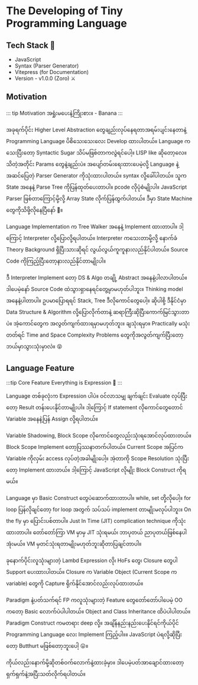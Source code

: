 # The Developing of Tiny Programming  Language 

## Tech Stack 🥞
- JavaScript
- Syntax (Parser Generator)
- Vitepress (for Documentation)
- Version - v1.0.0 (Zoro) ⚔️

## Motivation

::: tip Motivation
အရှုံးမပေးနဲ့ကြိုးစား။ - Banana
::: 

အခုရက်ပိုင်း Higher Level Abstraction တွေချည်းလုပ်နေရတာအရမ်းပျင်းနေတာနဲ့ Programming Language ပိစိသေးသေးလေး Develop ထားပါတယ်။
Language ကသေးပြီးတော့ Syntactic Sugar သိပ်မဖြစ်တာကလွဲရင်ပေါ့။ LISP like ဆိုတော့လေ။ သိတဲ့အတိုင်း Params တွေနဲ့ချည်းပဲ။
အပျော်တမ်းရေးထားပေမဲ့လို့ Language နဲ့အဆင်ပြေတဲ့ Parser Generator ကိုသုံးထားပါတယ်။ syntax လို့ခေါ်ပါတယ်။ သူက State အနေနဲ့ Parse Tree ကိုပြန်ထုတ်ပေးတာပါ။ pcode လိုပုံစံမျိုးပါ။ JavaScript Parser ဖြစ်ဝာာကြောင့်မို့လို့ Array State လိုက်ပြန်ထွက်ပါတယ်။ ဒီမှာ State Machine တွေကိုသိဖို့လိုနေပြီနော် 🤭။

Language Implementation က Tree Walker  အနေနဲ့ Implement ထားတာပါ။ ဒါ့ကြောင့် Interpreter လို့ပြောလို့ရပါတယ်။
Interpreter ကသေးတာမို့လို့ နောက်ခံ Theory Background ရှိပြီးသားဆိုရင် လွယ်လွယ်ကူကူနားလည်နိုင်ပါတယ်။ Source Code ကိုကြည့်ပြီးတော့နားလည်နိုင်တာမျိုးပါ။

ဒီ Interpreter Implement တော့ DS & Algo တချို့ Abstract အနေနဲ့ပါလာပါတယ်။ ဒါပေမဲ့နော် Source Code ထဲသွားရှာနေရင်တွေ့မှာမဟုတ်ပါဘူး။ Thinking model အနေနဲ့ပါတာပါ။
ဥပမာပြောရရင် Stack, Tree ဒီလိုကောင်တွေပေါ့။
ဆိုပါစို့ ဒီနိုင်ငံမှာ Data Structure & Algorithm လို့ပြောလိုက်တာနဲ့ ဆရာကြီးဆိုပြီးကောက်မြင်သွားတာပဲ။ အဲ့ကောင်တွေက အလွတ်ကျက်ထားရမှာမဟုတ်ဘူး။ ချသုံးရမှာ။ Practically မသုံးတတ်ရင် Time and Space Complexity Problems တွေကိုအလွတ်‌ကျက်ပြီးတော့ ဘယ်မှာသွားသုံးမှာလဲ။ 😝

## Language Feature

:::tip Core Feature
Everything is Expression  👻
::: 

Language တစ်ခုလုံးက Expression ပါပဲ။ ဝင်လာသမျှ ချက်ချင်း Evaluate လုပ်ပြီးတော့ Result တန်းပေးနိုင်တာမျိုးပါ။ ဒါ့ကြောင့် If statement လိုကောင်တွေတောင် Variable အနေနဲ့ပြန် Assign လို့ရ‌ပါတယ်။

Variable Shadowing, Block Scope လိုကောင်တွေလည်းသုံးရအောင်လုပ်ထားတယ်။ Block Scope Implement တော့ပြဿနာတက်ပါတယ်။ Current Scope အပြင်က Variable ကိုလှမ်း access လုပ်တဲ့အခါမျိုးပေါ့။ အဲ့တာကို Scope Resolution သုံးပြီးတော့ Implement ထားတယ်။ ဒါ့ကြောင့် JavaScript လိုမျိုး Block Construct ကိုရမယ်။

‌Language မှာ Basic Construct တွေပဲဆောက်ထားတာပါ။ while, set တို့လိုပေါ့။ for loop ပြန်လိုချင်တော့ for loop အတွက် သပ်သပ် implement တာမျိုးမလုပ်ပါဘူး။ On the fly မှာ  ပြောင်းပစ်တာပါ။ Just In Time (JIT) complication technique ကိုသုံးထားတာပါ။ တော်တော်ကြာ VM မှာမှ JIT သုံးရမယ်၊ ဘာပုတယ် ညာပုတယ်ဖြစ်နေပါအုံးမယ်။ VM မှတင်သုံးရတာမျိုးမဟုတ်ဘူးဆိုတာပြချင်တာပါ။ 

ခုနောက်ပိုင်းလူသုံးများတဲ့ Lambd Expression လို၊ HoFs တွေ၊ Closure တွေပါ Support ပေးထားပါတယ်။ Closure က Variable Object (Current Scope က variable) တွေကို Capture ရိုက်နိုင်အောင်လည်းလုပ်ထားတယ်။

Paradigm နဲ့ပတ်သက်ရင် FP ကလူသုံးများတဲ့ Feature တွေတော်တော်ပါပေမဲ့ OO ကတော့ Basic လောက်ပဲပါပါတယ်။ Object and Class Inheritance ထိပဲပါပါတယ်။ Paradigm Construct ကမတရား deep လို့။
အချိန်နည်းနည်းပေးနိုင်ရင်ကိုယ်ပိုင် Programming Language လေး Implement ကြည့်ပါ။။ JavaScript ပဲရလို့ဆိုပြီးတော့ Butthurt မဖြစ်တော့ဘူးပေါ့ 😛။

ကိုယ်လည်းနောက်မို့ဆိုတစ်ဝက်လောက်နဲ့ထားခဲ့မှာ။ ဒါပေမဲ့ပတ်‌အာချောင်ထားတော့ရှက်ရှက်နဲ့အပြီးသတ်လိုက်ရပါတယ်။


